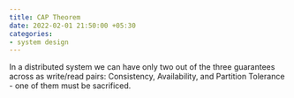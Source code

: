 ```yaml
---
title: CAP Theorem
date: 2022-02-01 21:50:00 +05:30
categories:
- system design
---
```


In a distributed system we can have only two out of the three guarantees across as write/read pairs: Consistency, Availability, and Partition Tolerance - one of them must be sacrificed.
